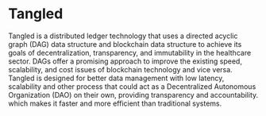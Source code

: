# Tangled
Tangled is a distributed ledger technology that uses a directed acyclic graph (DAG) data structure and blockchain data structure to achieve its goals of decentralization, transparency, and
immutability in the healthcare sector. DAGs offer a promising approach to improve the existing speed, scalability, and cost issues of blockchain technology and vice versa. Tangled is designed
for better data management with low latency, scalability and other process that could act as a Decentralized Autonomous Organization (DAO) on their own, providing transparency and accountability.
which makes it faster and more efficient than traditional systems.

